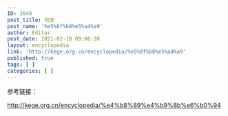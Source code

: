 ```yaml
---
ID: 2040
post_title: 司天
post_name: '%e5%8f%b8%e5%a4%a9'
author: Editor
post_date: 2021-02-10 09:06:20
layout: encyclopedia
link: 'http://kege.org.cn/encyclopedia/%e5%8f%b8%e5%a4%a9'
published: true
tags: [ ]
categories: [ ]
---
```

参考链接：

http://kege.org.cn/encyclopedia/%e4%b8%89%e4%b9%8b%e6%b0%94